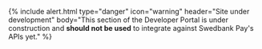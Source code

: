 {% include alert.html type="danger" icon="warning"
header="Site under development"
body="This section of the Developer Portal is under construction and
**should not be used** to integrate against Swedbank Pay's APIs yet." %}
